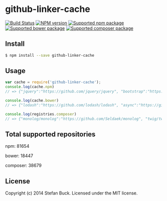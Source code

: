 # github-linker-cache 
[![Build Status][travis-image]][travis-url] [![NPM version][npm-image]][npm-url] [![Supported npm package][count-npm-image]][count-npm-url] [![Supported bower package][count-bower-image]][count-bower-url] [![Supported composer package][count-composer-image]][count-composer-url]


## Install

```bash
$ npm install --save github-linker-cache
```


## Usage

```javascript
var cache = require('github-linker-cache');
console.log(cache.npm) 
// => {"jquery":"https://github.com/jquery/jquery", "bootstrap":"https://github.com/twbs/bootstrap" ...}

console.log(cache.bower)
// => {"lodash":"https://github.com/lodash/lodash", "async":"https://github.com/caolan/async" ...}

console.log(registries.composer)
// => {"monolog/monolog":"https://github.com/Seldaek/monolog", "twig/twig":"https://github.com/fabpot/Twig" ...}
```


## Total supported repositories

npm: 81654

bower: 18447

composer: 38679


## License

Copyright (c) 2014 Stefan Buck. Licensed under the MIT license.



[npm-url]: https://npmjs.org/package/github-linker-cache
[npm-image]: https://badge.fury.io/js/github-linker-cache.svg
[travis-url]: https://travis-ci.org/stefanbuck/github-linker-cache
[travis-image]: https://travis-ci.org/stefanbuck/github-linker-cache.svg?branch=master
[count-npm-url]: https://npmjs.org/
[count-npm-image]: http://img.shields.io/badge/npm-81654-green.svg
[count-bower-url]: https://bower.io/
[count-bower-image]: http://img.shields.io/badge/bower-18447-green.svg
[count-composer-url]: https://packagist.org/
[count-composer-image]: http://img.shields.io/badge/composer-38679-green.svg
